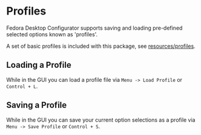 # Profiles

Fedora Desktop Configurator supports saving and loading pre-defined selected options known as 'profiles'.

A set of basic profiles is included with this package, see [resources/profiles](../resources/profiles).

## Loading a Profile

While in the GUI you can load a profile file via `Menu -> Load Profile` or `Control + L`.

## Saving a Profile

While in the GUI you can save your current option selections as a profile via `Menu -> Save Profile` or `Control + S`.
